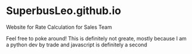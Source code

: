 # SuperbusLeo.github.io
Website for Rate Calculation for Sales Team

Feel free to poke around! This is definitely not greate, mostly because I am a python dev by trade and javascript is definitely a second
